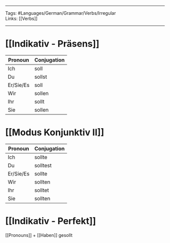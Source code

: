 ___
Tags: #Languages/German/Grammar/Verbs/Irregular  
Links: [[Verbs]]
___
# [[Indikativ - Präsens]]
Pronoun|Conjugation
------------ | ------------
Ich | soll
Du | sollst
Er/Sie/Es | soll
Wir | sollen
Ihr | sollt
Sie | sollen


# [[Modus Konjunktiv II]]
Pronoun|Conjugation
------------ | ------------
Ich | sollte
Du | solltest
Er/Sie/Es | sollte
Wir | sollten
Ihr | solltet
Sie | sollten


# [[Indikativ - Perfekt]]
[[Pronouns]] + [[Haben]]  gesollt